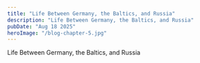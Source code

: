 ```yaml
---
title: "Life Between Germany, the Baltics, and Russia"
description: "Life Between Germany, the Baltics, and Russia"
pubDate: "Aug 18 2025"
heroImage: "/blog-chapter-5.jpg"
---
```


Life Between Germany, the Baltics, and Russia